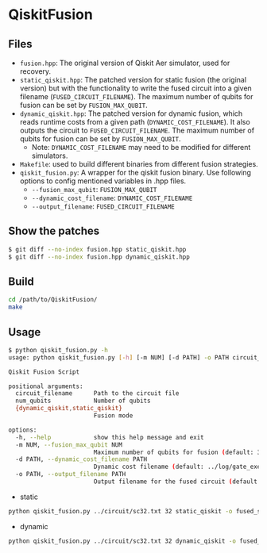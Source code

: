 # QiskitFusion

## Files

+ `fusion.hpp`: The original version of Qiskit Aer simulator, used for recovery.
+ `static_qiskit.hpp`: The patched version for static fusion (the original version) but with the functionality to write the fused circuit into a given filename (`FUSED_CIRCUIT_FILENAME`). The maximum number of qubits for fusion can be set by `FUSION_MAX_QUBIT`.
+ `dynamic_qiskit.hpp`: The patched version for dynamic fusion, which reads runtime costs from a given path (`DYNAMIC_COST_FILENAME`). It also outputs the circuit to `FUSED_CIRCUIT_FILENAME`. The maximum number of qubits for fusion can be set by `FUSION_MAX_QUBIT`.
    + Note: `DYNAMIC_COST_FILENAME` may need to be modified for different simulators.
+ `Makefile`: used to build different binaries from different fusion strategies.
+ `qiskit_fusion.py`: A wrapper for the qiskit fusion binary. Use following options to config mentioned variables in .hpp files.
    + `--fusion_max_qubit`: `FUSION_MAX_QUBIT`
    + `--dynamic_cost_filename`: `DYNAMIC_COST_FILENAME`
    + `--output_filename`: `FUSED_CIRCUIT_FILENAME`

## Show the patches

```bash
$ git diff --no-index fusion.hpp static_qiskit.hpp
$ git diff --no-index fusion.hpp dynamic_qiskit.hpp
```

## Build

```bash
cd /path/to/QiskitFusion/
make
```

## Usage

```bash
$ python qiskit_fusion.py -h
usage: python qiskit_fusion.py [-h] [-m NUM] [-d PATH] -o PATH circuit_filename num_qubits {dynamic_qiskit,static_qiskit}

Qiskit Fusion Script

positional arguments:
  circuit_filename      Path to the circuit file
  num_qubits            Number of qubits
  {dynamic_qiskit,static_qiskit}
                        Fusion mode

options:
  -h, --help            show this help message and exit
  -m NUM, --fusion_max_qubit NUM
                        Maximum number of qubits for fusion (default: 3)
  -d PATH, --dynamic_cost_filename PATH
                        Dynamic cost filename (default: ../log/gate_exe_time.csv)
  -o PATH, --output_filename PATH
                        Output filename for the fused circuit (default: None)
```

+ static

```bash
python qiskit_fusion.py ../circuit/sc32.txt 32 static_qiskit -o fused_sc32.txt
```

+ dynamic

```bash
python qiskit_fusion.py ../circuit/sc32.txt 32 dynamic_qiskit -o fused_sc32.txt
```